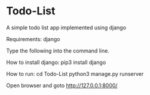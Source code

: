 # Todo-List
A simple todo list app implemented using django

Requirements: django

Type the following into the command line.

How to install django:
pip3 install django

How to run:
cd Todo-List
python3 manage.py runserver

Open browser and goto http://127.0.0.1:8000/
